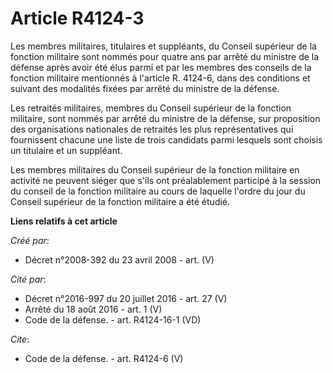 # Article R4124-3

Les membres militaires, titulaires et suppléants, du Conseil supérieur de la fonction militaire sont nommés pour quatre ans
par arrêté du ministre de la défense après avoir été élus parmi et par les membres des conseils de la fonction militaire
mentionnés à l'article R. 4124-6, dans des conditions et suivant des modalités fixées par arrêté du ministre de la défense. 

Les retraités militaires, membres du Conseil supérieur de la fonction militaire, sont nommés par arrêté du ministre de la
défense, sur proposition des organisations nationales de retraités les plus représentatives qui fournissent chacune une liste
de trois candidats parmi lesquels sont choisis un titulaire et un suppléant. 

Les membres militaires du Conseil supérieur de la fonction militaire en activité ne peuvent siéger que s'ils ont
préalablement participé à la session du conseil de la fonction militaire au cours de laquelle l'ordre du jour du Conseil
supérieur de la fonction militaire a été étudié.

**Liens relatifs à cet article**

_Créé par_:

  - Décret n°2008-392 du 23 avril 2008 - art. (V)

_Cité par_:

  - Décret n°2016-997 du 20 juillet 2016 - art. 27 (V)
  - Arrêté du 18 août 2016 - art. 1 (V)
  - Code de la défense. - art. R4124-16-1 (VD)

_Cite_:

  - Code de la défense. - art. R4124-6 (V)
